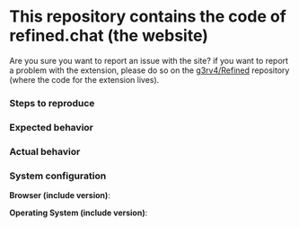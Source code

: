 # This repository contains the code of refined.chat (the website)

Are you sure you want to report an issue with the site? if you want to report a problem with the extension, please do so on the [g3rv4/Refined](https://github.com/g3rv4/Refined) repository (where the code for the extension lives).

### Steps to reproduce
<!-- Provide clear steps to reproduce the issue you are reporting -->

### Expected behavior
<!-- Tell us what should happen -->

### Actual behavior
<!-- Tell us what happens instead -->

### System configuration
**Browser (include version)**:

**Operating System (include version)**: